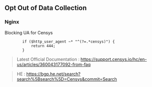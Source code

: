 ## Opt Out of Data Collection

### Nginx
Blocking UA for Censys
```nginx
        if ($http_user_agent ~* "^(?=.*censys)") {
            return 444;
        }
```

> Latest Official Documentation : https://support.censys.io/hc/en-us/articles/360043177092-from-faq

> HE : https://bgp.he.net/search?search%5Bsearch%5D=Censys&commit=Search